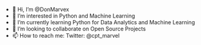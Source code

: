 - 👋 Hi, I’m @DonMarvex
- 👀 I’m interested in Python and Machine Learning
- 🌱 I’m currently learning Python for Data Analytics and Machine Learning
- 💞️ I’m looking to collaborate on Open Source Projects
- 📫 How to reach me: Twitter: @cpt_marvel

<!---
DonMarvex/DonMarvex is a ✨ special ✨ repository because its `README.md` (this file) appears on your GitHub profile.
You can click the Preview link to take a look at your changes.
--->
